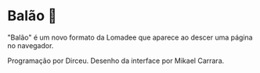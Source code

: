 # Balão :speech_balloon:
"Balão" é um novo formato da Lomadee que aparece ao descer uma página no navegador.

Programação por Dirceu.
Desenho da interface por Mikael Carrara.
